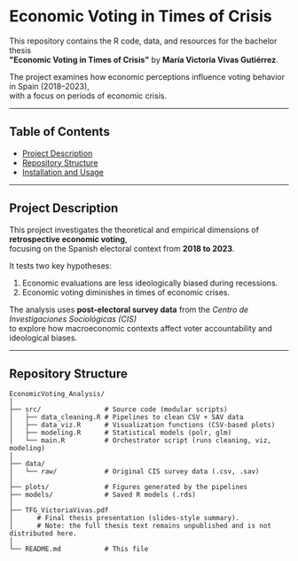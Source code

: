 # Economic Voting in Times of Crisis

This repository contains the R code, data, and resources for the bachelor thesis  
**"Economic Voting in Times of Crisis"** by **María Victoria Vivas Gutiérrez**.  

The project examines how economic perceptions influence voting behavior in Spain (2018–2023),  
with a focus on periods of economic crisis.

---

## Table of Contents
- [Project Description](#project-description)  
- [Repository Structure](#repository-structure)  
- [Installation and Usage](#installation-and-usage)  

---

## Project Description
This project investigates the theoretical and empirical dimensions of **retrospective economic voting**,  
focusing on the Spanish electoral context from **2018 to 2023**.  

It tests two key hypotheses:

1. Economic evaluations are less ideologically biased during recessions.  
2. Economic voting diminishes in times of economic crises.  

The analysis uses **post-electoral survey data** from the *Centro de Investigaciones Sociológicas (CIS)*  
to explore how macroeconomic contexts affect voter accountability and ideological biases.

---

## Repository Structure
```text
EconomicVoting_Analysis/
│
├── src/                # Source code (modular scripts)
│   ├── data_cleaning.R # Pipelines to clean CSV + SAV data
│   ├── data_viz.R      # Visualization functions (CSV-based plots)
│   ├── modeling.R      # Statistical models (polr, glm)
│   └── main.R          # Orchestrator script (runs cleaning, viz, modeling)
│
├── data/
│   └── raw/            # Original CIS survey data (.csv, .sav)
│
├── plots/              # Figures generated by the pipelines
├── models/             # Saved R models (.rds)
│
├── TFG_VictoriaVivas.pdf  
│      # Final thesis presentation (slides-style summary).  
│      # Note: the full thesis text remains unpublished and is not distributed here.  
│
└── README.md           # This file
